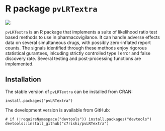# R package `pvLRTextra`

 ![](http://cranlogs.r-pkg.org/badges/grand-total/pvLRTextra)



`pvLRTextra` is an R package that implements a suite of likelihood ratio test based methods to use in pharmacovigilance. It can handle adverse effects data on several simultaneous drugs, with possibly zero-inflated report counts. The signals identified through these methods enjoy rigorous statistical gurantees, inlcuding strictly controlled type I error and false discovery rate.  Several testing and post-processing functions are implemented.

## Installation

The stable version of `pvLRTextra` can be installed from CRAN:

```
install.packages("pvLRTextra")
```

The development version is available from GitHub:

```
# if (!requireNamespace("devtools")) install.packages("devtools")
devtools::install_github("c7rishi/pvLRTextra")
```
